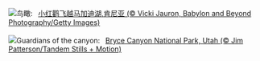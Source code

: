 ![](https://www.bing.com/th?id=OHR.MagadiFlamingos_ZH-CN7888437841_UHD.jpg&w=1000)鸟瞰:&nbsp;&ensp;[小红鹳飞越马加迪湖,肯尼亚 (© Vicki Jauron, Babylon and Beyond Photography/Getty Images)](https://www.bing.com/th?id=OHR.MagadiFlamingos_ZH-CN7888437841_UHD.jpg)
<br><br/>
![](https://www.bing.com/th?id=OHR.BryceSnow_EN-US1471442313_UHD.jpg&w=1000)Guardians of the canyon:&nbsp;&ensp;[Bryce Canyon National Park, Utah (© Jim Patterson/Tandem Stills + Motion)](https://www.bing.com/th?id=OHR.BryceSnow_EN-US1471442313_UHD.jpg)
<br><br/>
